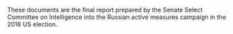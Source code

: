 These documents are the final report prepared by the Senate Select Committee on Intelligence into the Russian active measures campaign in the 2016 US election.
